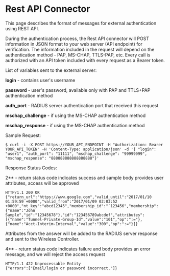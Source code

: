 # Rest API Connector

This page describes the format of messages for external authentication using REST API.

During the authentication process, the Rest API connector will POST information in JSON format to your web server (API endpoint) for verification. The information included in the request will depend on the authentication method - PAP, MS-CHAP, TTLS-PAP, etc. Every call is authorized with an API token included with every request as a Bearer token.

 

List of variables sent to the external server:

**login** - contains user's username

**password** - user's password, available only with PAP and TTLS+PAP authentication method

**auth_port** - RADIUS server authentication port that received this request

**mschap_challenge** - if using the MS-CHAP authentication method

**mschap_response** - if using the MS-CHAP authentication method

Sample Request:

```
$ curl -i -X POST https://YOUR_API_ENDPOINT -H "Authorization: Bearer YOUR_API_TOKEN" -H 'Content-Type: application/json' -d '{ "login": "user1", "auth_port": "11111", "mschap_challenge": "99999999", "mschap_response": "888888888888888888"}'
```

Response Status Codes:

2** - return status code indicates success and sample body provides user attributes, access will be approved

```
HTTP/1.1 200 OK
{"return_url":"https://www.google.com","valid_until":"2017/01/10 01:59:59 +0000","valid_from":"2017/01/09 02:03:52 +0000","nt_key":"abcd12345","membership_id":"`123456","membership":{"name":"John Sample","id":"12345678"},"id":"123456789abcdef","attributes":[{"name":"Tunnel-Private-Group-Id","value":"101","op":":="},{"name":"Acct-Interim-Interval","value":"300","op":":="}]}
```

Attributes from the answer will be added to the RADIUS server response and sent to the Wireless Controller.

4** - return status code indicates failure and body provides an error message, and we will reject the access request

```
HTTP/1.1 422 Unprocessable Entity
{"errors":["Email/login or password incorrect."]}
```
